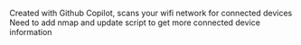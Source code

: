 Created with Github Copilot, scans your wifi network for connected devices
Need to add nmap and update script to get more connected device information
